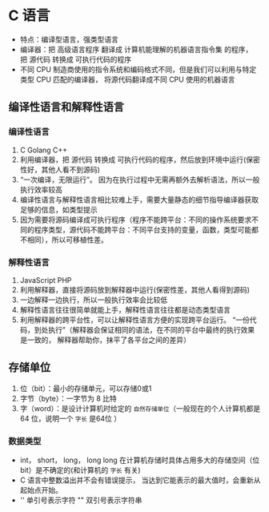 # C 语言

* 特点：编译型语言，强类型语言
* 编译器：把 高级语言程序 翻译成 计算机能理解的机器语言指令集 的程序， 把 源代码 转换成 可执行代码的程序
* 不同 CPU 制造商使用的指令系统和编码格式不同，但是我们可以利用与特定类型 CPU 匹配的编译器， 将源代码翻译成不同 CPU 使用的机器语言

## 编译性语言和解释性语言

### 编译性语言

1. C Golang C++
2. 利用编译器，把 源代码 转换成 可执行代码的程序，然后放到环境中运行(保密性好，其他人看不到源码)
3. “一次编译，无限运行”。 因为在执行过程中无需再额外去解析语法，所以一般执行效率较高
4. 编译性语言与解释性语言相比较难上手，需要大量静态的细节指导编译器获取足够的信息，如类型提示
5. 因为需要将源码编译成可执行程序（程序不能跨平台：不同的操作系统要求不同的程序类型，源代码不能跨平台：不同平台支持的变量，函数，类型可能都不相同），所以可移植性差。

### 解释性语言

1. JavaScript PHP
2. 利用解释器，直接将源码放到解释器中运行(保密性差，其他人看得到源码)
3. 一边解释一边执行，所以一般执行效率会比较低
4. 解释性语言往往很简单就能上手，解释性语言往往都是动态类型语言
5. 利用解释器的跨平台性，可以让解释性语言方便的实现跨平台运行。 “一份代码，到处执行”（解释器会保证相同的语法，在不同的平台中最终的执行效果是一致的， 解释器帮助你，抹平了各平台之间的差异）

## 存储单位

1. 位（bit）：最小的存储单元，可以存储0或1
2. 字节（byte）：一字节为 8 比特 
3. 字（word）：是设计计算机时给定的 `自然存储单位`（一般现在的个人计算机都是 64 位，说明一个 `字长` 是64位 ）

### 数据类型

* int， short， long， long long 在计算机存储时具体占用多大的存储空间（位 bit）是不确定的(和计算机的 `字长` 有关)
* C 语言中整数溢出并不会有错误提示， 当达到它能表示的最大值时，会重新从起始点开始。
* '' 单引号表示字符     ""  双引号表示字符串